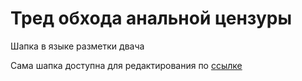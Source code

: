 # Тред обхода анальной цензуры
Шапка в языке разметки двача

Сама шапка доступна для редактирования по [ссылке](https://github.com/freedom-thread/2ch/blob/next-thread/head.txt)
